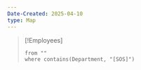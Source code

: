 ```yaml
---
Date-Created: 2025-04-10
type: Map
---
```

>[!Employees]
>```dataview
>from ""
>where contains(Department, "[SOS]")
```